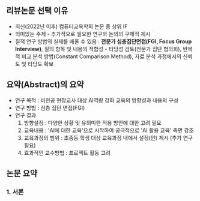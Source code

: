 ## 리뷰논문 선택 이유
* 최신(2022년 이후) 컴퓨터교육학회 논문 중 상위 IF
* 의미있는 주제  - 추가적으로 필요한 연구와 논의의 구체적 제시
* 질적 연구 방법의 실제를 배울 수 있음 : **전문가 심층집단면접(FGI, Focus Group Interview)**, 질의 항목 및 내용의 적합성 - 타당성 검토(전문가 집단 협의회), 반복적 비교 분석 방법(Constant Comparison Method), 자료 분석 과정에서의 신뢰도 및 타당도 확보

## 요약(Abstract)의 요약
* 연구 목적 : 비전공 현장교사 대상 AI역량 강화 교육의 방향성과 내용의 구성
* 연구 방법 : 심층 집단 면접(FGI)
* 연구 결과 
    1. 방향설정 : 다양한 상황 및 유의미한 적용 방안에 대한 고려 필요
    2. 교육내용 : 'AI에 대한 교육'으로 시작하여 궁극적으로 'AI 활용 교육' 측면 강조
    3. 교육과정의 범위 : 초중등 학생 대상 교육과정 내에서 설정(안) 제시 (추가 연구필요)
    4. 효과적인 교수방법 : 프로젝트 활동 고려

## 논문 요약
### 1. 서론
